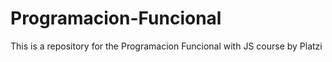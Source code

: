 # Programacion-Funcional
This is a repository for the Programacion Funcional with JS course by Platzi
